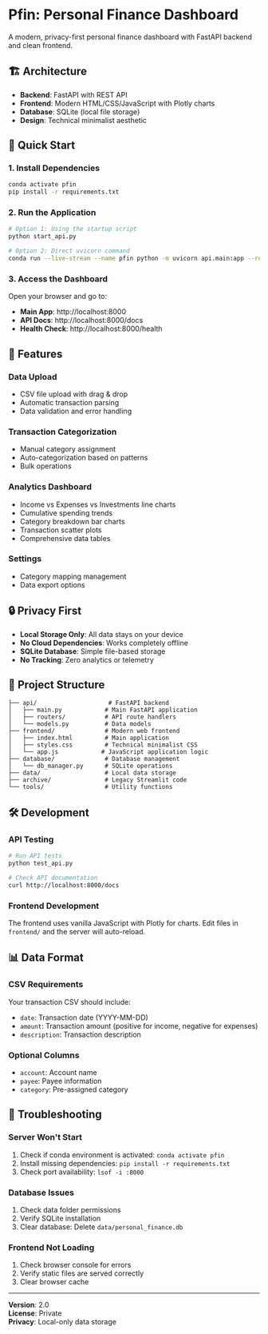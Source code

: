 # Pfin: Personal Finance Dashboard

A modern, privacy-first personal finance dashboard with FastAPI backend and clean frontend.

## 🏗️ Architecture

- **Backend**: FastAPI with REST API
- **Frontend**: Modern HTML/CSS/JavaScript with Plotly charts
- **Database**: SQLite (local file storage)
- **Design**: Technical minimalist aesthetic

## 🚀 Quick Start

### 1. Install Dependencies
```bash
conda activate pfin
pip install -r requirements.txt
```

### 2. Run the Application
```bash
# Option 1: Using the startup script
python start_api.py

# Option 2: Direct uvicorn command
conda run --live-stream --name pfin python -m uvicorn api.main:app --reload --host 0.0.0.0 --port 8000
```

### 3. Access the Dashboard
Open your browser and go to:
- **Main App**: http://localhost:8000
- **API Docs**: http://localhost:8000/docs
- **Health Check**: http://localhost:8000/health

## 📱 Features

### Data Upload
- CSV file upload with drag & drop
- Automatic transaction parsing
- Data validation and error handling

### Transaction Categorization
- Manual category assignment
- Auto-categorization based on patterns
- Bulk operations

### Analytics Dashboard
- Income vs Expenses vs Investments line charts
- Cumulative spending trends
- Category breakdown bar charts
- Transaction scatter plots
- Comprehensive data tables

### Settings
- Category mapping management
- Data export options

## 🔒 Privacy First

- **Local Storage Only**: All data stays on your device
- **No Cloud Dependencies**: Works completely offline
- **SQLite Database**: Simple file-based storage
- **No Tracking**: Zero analytics or telemetry

## 📁 Project Structure

```
├── api/                    # FastAPI backend
│   ├── main.py            # Main FastAPI application
│   ├── routers/           # API route handlers
│   └── models.py          # Data models
├── frontend/              # Modern web frontend
│   ├── index.html         # Main application
│   ├── styles.css         # Technical minimalist CSS
│   └── app.js            # JavaScript application logic
├── database/              # Database management
│   └── db_manager.py      # SQLite operations
├── data/                  # Local data storage
├── archive/               # Legacy Streamlit code
└── tools/                 # Utility functions
```

## 🛠️ Development

### API Testing
```bash
# Run API tests
python test_api.py

# Check API documentation
curl http://localhost:8000/docs
```

### Frontend Development
The frontend uses vanilla JavaScript with Plotly for charts. Edit files in `frontend/` and the server will auto-reload.

## 📊 Data Format

### CSV Requirements
Your transaction CSV should include:
- `date`: Transaction date (YYYY-MM-DD)
- `amount`: Transaction amount (positive for income, negative for expenses)
- `description`: Transaction description

### Optional Columns
- `account`: Account name
- `payee`: Payee information
- `category`: Pre-assigned category

## 🔧 Troubleshooting

### Server Won't Start
1. Check if conda environment is activated: `conda activate pfin`
2. Install missing dependencies: `pip install -r requirements.txt`
3. Check port availability: `lsof -i :8000`

### Database Issues
1. Check data folder permissions
2. Verify SQLite installation
3. Clear database: Delete `data/personal_finance.db`

### Frontend Not Loading
1. Check browser console for errors
2. Verify static files are served correctly
3. Clear browser cache


---

**Version**: 2.0  
**License**: Private  
**Privacy**: Local-only data storage
